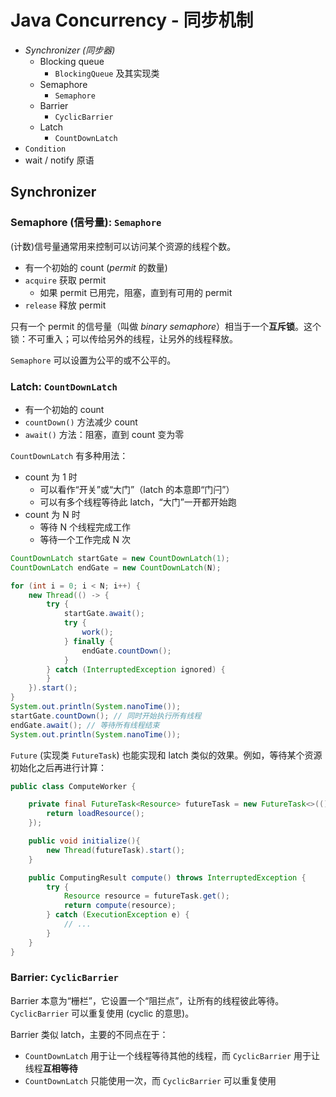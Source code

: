 # Java Concurrency - 同步机制

+ _Synchronizer (同步器)_
  + Blocking queue
    + `BlockingQueue` 及其实现类
  + Semaphore
    + `Semaphore`
  + Barrier
    + `CyclicBarrier`
  + Latch
    + `CountDownLatch`
+ `Condition`
+ wait / notify 原语

## Synchronizer

### Semaphore (信号量): `Semaphore`

(计数)信号量通常用来控制可以访问某个资源的线程个数。

+ 有一个初始的 count (_permit_ 的数量)
+ `acquire` 获取 permit
  + 如果 permit 已用完，阻塞，直到有可用的 permit
+ `release` 释放 permit

只有一个 permit 的信号量（叫做 _binary semaphore_）相当于一个**互斥锁**。这个锁：不可重入；可以传给另外的线程，让另外的线程释放。

`Semaphore` 可以设置为公平的或不公平的。

### Latch: `CountDownLatch`

+ 有一个初始的 count
+ `countDown()` 方法减少 count
+ `await()` 方法：阻塞，直到 count 变为零

`CountDownLatch` 有多种用法：

+ count 为 1 时
  + 可以看作“开关”或“大门”（latch 的本意即“门闩”）
  + 可以有多个线程等待此 latch，“大门”一开都开始跑
+ count 为 N 时
  + 等待 N 个线程完成工作
  + 等待一个工作完成 N 次

```Java
CountDownLatch startGate = new CountDownLatch(1);
CountDownLatch endGate = new CountDownLatch(N);

for (int i = 0; i < N; i++) {
    new Thread(() -> {
        try {
            startGate.await();
            try {
                work();
            } finally {
                endGate.countDown();
            }
        } catch (InterruptedException ignored) {
        }
    }).start();
}
System.out.println(System.nanoTime());
startGate.countDown(); // 同时开始执行所有线程
endGate.await(); // 等待所有线程结束
System.out.println(System.nanoTime());
```

`Future` (实现类 `FutureTask`) 也能实现和 latch 类似的效果。例如，等待某个资源初始化之后再进行计算：

```Java
public class ComputeWorker {

    private final FutureTask<Resource> futureTask = new FutureTask<>(() -> {
        return loadResource();
    });

    public void initialize(){
        new Thread(futureTask).start();
    }

    public ComputingResult compute() throws InterruptedException {
        try {
            Resource resource = futureTask.get();
            return compute(resource);
        } catch (ExecutionException e) {
            // ...
        }
    }
}
```

### Barrier: `CyclicBarrier`

Barrier 本意为“栅栏”，它设置一个“阻拦点”，让所有的线程彼此等待。`CyclicBarrier` 可以重复使用 (cyclic 的意思)。

Barrier 类似 latch，主要的不同点在于：

+ `CountDownLatch` 用于让一个线程等待其他的线程，而 `CyclicBarrier` 用于让线程**互相等待**
+ `CountDownLatch` 只能使用一次，而 `CyclicBarrier` 可以重复使用
